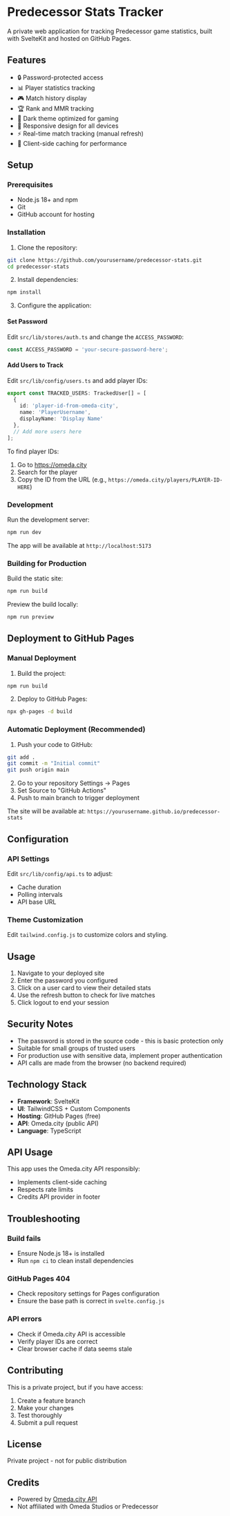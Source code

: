 # Predecessor Stats Tracker

A private web application for tracking Predecessor game statistics, built with SvelteKit and hosted on GitHub Pages.

## Features

- 🔒 Password-protected access
- 📊 Player statistics tracking
- 🎮 Match history display
- 🏆 Rank and MMR tracking
- 🌙 Dark theme optimized for gaming
- 📱 Responsive design for all devices
- ⚡ Real-time match tracking (manual refresh)
- 💾 Client-side caching for performance

## Setup

### Prerequisites

- Node.js 18+ and npm
- Git
- GitHub account for hosting

### Installation

1. Clone the repository:
```bash
git clone https://github.com/yourusername/predecessor-stats.git
cd predecessor-stats
```

2. Install dependencies:
```bash
npm install
```

3. Configure the application:

#### Set Password
Edit `src/lib/stores/auth.ts` and change the `ACCESS_PASSWORD`:
```typescript
const ACCESS_PASSWORD = 'your-secure-password-here';
```

#### Add Users to Track
Edit `src/lib/config/users.ts` and add player IDs:
```typescript
export const TRACKED_USERS: TrackedUser[] = [
  {
    id: 'player-id-from-omeda-city',
    name: 'PlayerUsername',
    displayName: 'Display Name'
  },
  // Add more users here
];
```

To find player IDs:
1. Go to https://omeda.city
2. Search for the player
3. Copy the ID from the URL (e.g., `https://omeda.city/players/PLAYER-ID-HERE`)

### Development

Run the development server:
```bash
npm run dev
```

The app will be available at `http://localhost:5173`

### Building for Production

Build the static site:
```bash
npm run build
```

Preview the build locally:
```bash
npm run preview
```

## Deployment to GitHub Pages

### Manual Deployment

1. Build the project:
```bash
npm run build
```

2. Deploy to GitHub Pages:
```bash
npx gh-pages -d build
```

### Automatic Deployment (Recommended)

1. Push your code to GitHub:
```bash
git add .
git commit -m "Initial commit"
git push origin main
```

2. Go to your repository Settings → Pages
3. Set Source to "GitHub Actions"
4. Push to main branch to trigger deployment

The site will be available at: `https://yourusername.github.io/predecessor-stats`

## Configuration

### API Settings
Edit `src/lib/config/api.ts` to adjust:
- Cache duration
- Polling intervals
- API base URL

### Theme Customization
Edit `tailwind.config.js` to customize colors and styling.

## Usage

1. Navigate to your deployed site
2. Enter the password you configured
3. Click on a user card to view their detailed stats
4. Use the refresh button to check for live matches
5. Click logout to end your session

## Security Notes

- The password is stored in the source code - this is basic protection only
- Suitable for small groups of trusted users
- For production use with sensitive data, implement proper authentication
- API calls are made from the browser (no backend required)

## Technology Stack

- **Framework**: SvelteKit
- **UI**: TailwindCSS + Custom Components
- **Hosting**: GitHub Pages (free)
- **API**: Omeda.city (public API)
- **Language**: TypeScript

## API Usage

This app uses the Omeda.city API responsibly:
- Implements client-side caching
- Respects rate limits
- Credits API provider in footer

## Troubleshooting

### Build fails
- Ensure Node.js 18+ is installed
- Run `npm ci` to clean install dependencies

### GitHub Pages 404
- Check repository settings for Pages configuration
- Ensure the base path is correct in `svelte.config.js`

### API errors
- Check if Omeda.city API is accessible
- Verify player IDs are correct
- Clear browser cache if data seems stale

## Contributing

This is a private project, but if you have access:
1. Create a feature branch
2. Make your changes
3. Test thoroughly
4. Submit a pull request

## License

Private project - not for public distribution

## Credits

- Powered by [Omeda.city API](https://omeda.city)
- Not affiliated with Omeda Studios or Predecessor